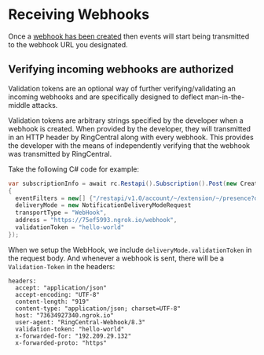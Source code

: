 # Receiving Webhooks

Once a [webhook has been created](../creating-webhooks/) then events will start being transmitted to the webhook URL you designated.

## Verifying incoming webhooks are authorized

Validation tokens are an optional way of further verifying/validating an incoming webhooks and are specifically designed to deflect man-in-the-middle attacks.

Validation tokens are arbitrary strings specified by the developer when a webhook is created. When provided by the developer, they will transmitted in an HTTP header by RingCentral along with every webhook. This provides the developer with the means of independently verifying that the webhook was transmitted by RingCentral.

Take the following C# code for example:

```c#
var subscriptionInfo = await rc.Restapi().Subscription().Post(new CreateSubscriptionRequest
{
  eventFilters = new[] {"/restapi/v1.0/account/~/extension/~/presence?detailedTelephonyState=true"},
  deliveryMode = new NotificationDeliveryModeRequest
  transportType = "WebHook",
  address = "https://75ef5993.ngrok.io/webhook",
  validationToken = "hello-world"
});
```

When we setup the WebHook, we include `deliveryMode.validationToken` in the request body. And whenever a webhook is sent, there will be a `Validation-Token` in the headers:

```http
headers:
  accept: "application/json"
  accept-encoding: "UTF-8"
  content-length: "919"
  content-type: "application/json; charset=UTF-8"
  host: "73634927340.ngrok.io"
  user-agent: "RingCentral-Webhook/8.3"
  validation-token: "hello-world"
  x-forwarded-for: "192.209.29.132"
  x-forwarded-proto: "https"
```



